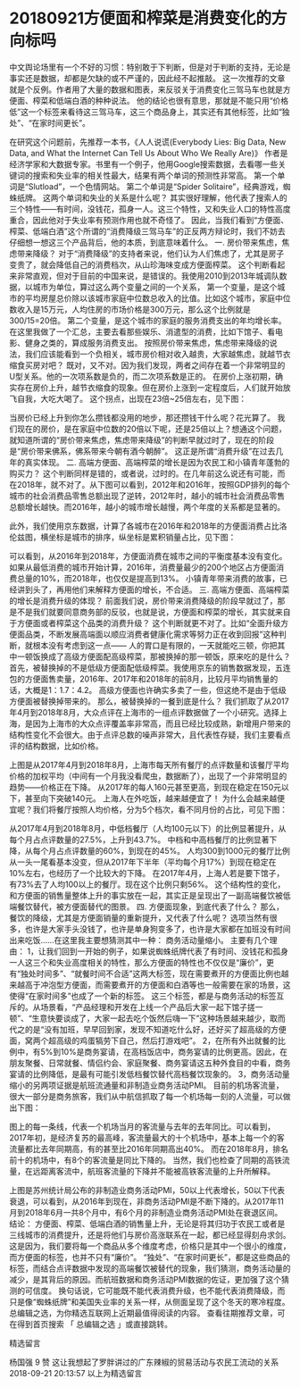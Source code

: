 # 20180921方便面和榨菜是消费变化的方向标吗

中文舆论场里有一个不好的习惯：特别敢于下判断，但是对于判断的支持，无论是事实还是数据，却都是欠缺的或不严谨的，因此经不起推敲。
这一次推荐的文章就是个反例。作者用了大量的数据和图表，来反驳关于消费变化三驾马车也就是方便面、榨菜和低端白酒的种种说法。
他的结论也很有意思，那就是不能只用“价格低”这一个标签来看待这三驾马车，这三个商品身上，其实还有其他标签，比如“独处”、“在家时间更长”。


在研究这个问题前，先推荐一本书，《人人说谎(Everybody Lies: Big Data, New Data, and What the Internet Can Tell Us About Who We Really Are)》
作者是经济学家和大数据专家。书里有一个例子，他用Google搜索数据，去看哪一些关键词的搜索和失业率的相关性最大，结果有两个单词的预测性非常高。
第一个单词是“Slutload”，一个色情网站。
第二个单词是“Spider Solitaire”，经典游戏，蜘蛛纸牌。
这两个单词和失业的关系是什么呢？
其实很好理解，他代表了搜索人的三个特性——有时间，没钱花，孤身一人。这三个特性，又和失业人口的特性高度重合，因此他对于失业率有预测作用也就不奇怪了。
因此，当我们看到“方便面、榨菜、低端白酒”这个所谓的“消费降级三驾马车”的正反两方辩论时，我们不妨去仔细想一想这三个产品背后，他的本质，到底意味着什么。
一. 房价带来焦虑，焦虑带来降级？
对于“消费降级”的支持者来说，他们认为人们焦虑了，尤其是房子变贵了，就会降低自己的消费档次，从山珍海味变成方便面榨菜。
这个判断看起来非常直观，但对于目前的中国来说，是错误的。我使用2010到2013年城调队数据，以城市为单位，算过这么两个变量之间的一个关系，
第一个变量，是这个城市的平均房屋总价除以该城市家庭中位数总收入的比值。比如这个城市，家庭中位数收入是15万元，人均住房的市场价格是300万元，那么这个比例就是300/15=20倍。
第二个变量，是这个城市的家庭的服务消费支出的年均增长率。在这里我做了一个汇总，主要去看那些娱乐、消遣型的消费，比如下馆子、看电影、健身之类的，算成服务消费支出。
按照房价带来焦虑，焦虑带来降级的说法，我们应该能看到一个负相关，城市房价相对收入越贵，大家越焦虑，就越节衣缩食买房对吧？
既对，又不对。因为我们发现，两者之间存在着一个非常明显的U型关系。他的一次项系数是负的，而二次项系数是正的。
在房价上涨初期，确实存在房价上升，越节衣缩食的现象。但在房价上涨到一定程度后，人们就开始放飞自我，大吃大喝了。
这个拐点，出现在23倍~25倍左右，见下图：

当房价已经上升到你怎么攒钱都没用的地步，那还攒钱干什么呢？花光算了。
我们现在的房价，是在家庭中位数的20倍以下呢，还是25倍以上？想通这个问题，就知道所谓的“房价带来焦虑，焦虑带来降级”的判断早就过时了，现在的阶段是“房价带来佛系，佛系带来今朝有酒今朝醉”。
这正是所谓“消费升级”在过去几年的真实体现。
二. 高端方便面、高端榨菜的增长是因为农民工和小镇青年蓬勃的购买力？
这个判断同样是错的，或者说，过时的。在几年前这么说还有可能，而在2018年，就不对了。从下图可以看到，2012年和2016年，按照GDP排列的每个城市的社会消费品零售总额出现了逆转，2012年时，越小的城市社会消费品零售总额增长越快。而2016年，越小的城市增长越慢，两个年度的关系都是显著的。

此外，我们使用京东数据，计算了各城市在2016年和2018年的方便面消费占比洛伦兹图，横坐标是城市的排序，纵坐标是累积销量占比，见下图：

可以看到，从2016年到2018年，方便面消费在城市之间的平衡度基本没有变化。如果从最低消费的城市开始计算，2016年，消费量最少的200个地区占方便面消费总量的10%，而2018年，也仅仅是提高到13%。
小镇青年带来消费的故事，已经讲到头了，再用他们来解释方便面的增长，不合适。
三. 高端方便面、高端榨菜的增长是消费升级的体现？
前面我们说，房价带来消费降级的阶段早就过了，那是不是我们就要同意商务部的反驳，也就是说，方便面和榨菜的增长，其实就来自于方便面或者榨菜这个品类的消费升级？
这个判断就更不对了。比如“全面升级方便面品类，不断发展高端面以顺应消费者健康化需求等努力正在收到回报”这种判断，就根本没有考虑到这一点——
人的胃口是有限的，一天就能吃三顿，你把其中一顿饭换成了高级方便面配高级榨菜，那被换掉的那一顿饭，原来吃的是什么？
首先，被替换掉的不是低级方便面配低级榨菜。我使用京东的销售数据发现，五连包的方便面售卖量，2016年、2017年和2018年的前8月，比较月平均销售量的话，大概是1：1.7：4.2。
高级方便面也许确实多卖了一些，但这绝不是由于低级方便面被替换掉带来的。
那么，被替换掉的一餐到底是什么？
我们抓取了从2017年4月到2018年8月，大众点评在上海市的一组点评数据做了一个小研究。选择上海，是因为上海市的大众点评覆盖率非常高，而且已经比较成熟，新增用户带来的结构性变化不会很大。由于点评总数的噪声非常大，且代表性存疑，我们主要看点评的结构数据，比如价格。

上图是从2017年4月到2018年8月，上海市每天所有餐厅的点评数量和该餐厅平均价格的加权平均（中间有一个月我没看爬虫，数据断了），出现了一个非常明显的趋势——价格正在下降。
从2017年的每人160元甚至更高，到现在稳定在150元以下，甚至向下突破140元。
上海人在外吃饭，越来越便宜了！
为什么会越来越便宜呢？我们将餐厅按照人均价格，分为5个档次，看不同月份的占比，可见下图：

从2017年4月到2018年8月，中低档餐厅（人均100元以下）的比例显著提升，从每个月占点评数量的27.5%，上升到43.7%。 中档和中高档餐厅的比例显著下降，从每个月占点评数量的60%，到现在的45%。
人均300到1000元的餐厅比例从一头一尾看基本没变，但从2017年下半年（平均每个月17%）到现在稳定在10%左右，也经历了一个比较大的下降。
在2017年4月，上海人若是要下馆子，有73%去了人均100以上的餐厅。现在这个比例只剩56%。
这个结构性的变化，和方便面的销售量整体上升的事实放在一起，其实正是呈现出了一副高端餐饮被低端餐饮替代，被方便面替代的图景。
四. 方便面现象，到底代表了什么？
那么，餐饮的降级，尤其是方便面销量的重新提升，又代表了什么呢？
选项当然有很多，也许是大家手头没钱了，也许是单身狗变多了，也许是大家都在加班没有时间出来吃饭……在这里我主要想猜测其中一种：
商务活动量缩小。
主要有几个理由：
1，让我们回到一开始的例子，如果说蜘蛛纸牌代表了有时间、没钱花和孤身一人这三个和失业高度相关的特性，那么方便面的特性也不仅仅是“廉价”，更有“独处时间多”、“就餐时间不合适”这两大标签，现在需要煮开的方便面比例也越来越高于冲泡型方便面，而需要煮开的方便面和白酒等也一般需要在家的场景，这使得“在家时间多”也成了一个新的标签。
这三个标签，都是与商务活动的标签互斥的。从场景看，“产品经理和开发在上线一个产品后大家一起下馆子搓一顿”、“生意快要谈成了，大家一起去吃个饭然后嗨一下”这种场景越来越少，取而代之的是“没有加班，早早回到家，发现不知道吃什么好，还好买了超高级的方便面，窝两个超高级的鸡蛋犒劳下自己，然后打游戏吧”。
2，在所有外出就餐的比例中，有5%到10%是商务宴请，在高档饭店中，商务宴请的比例更高。因此，在朋友聚餐、日常就餐、情侣约会、家庭聚餐、商务宴请这五种外食目的中看，商务宴请的比例降低，是最有可能引发低档餐饮替代高档餐饮现象的。
3，商务活动量缩小的另两项证据是航班流通量和非制造业商务活动PMI。
目前的机场客流量，很大一部分是商务旅客，我们从中航信抓取了每一个机场每一刻的人流量，可以做出下图：

图上的每一条线，代表一个机场当月的客流量与去年的去年同比。可以看到，2017年初，是经济复苏的最高峰，客流量最大的十个机场中，基本上每一个的客流量都比去年同期高，有的甚至比2016年同期高出40%。
而在2018年8月，排名前十的机场中，有8个的客流量是同比下降的。
当然，我们也检查了同期的高铁流量，在远距离客流中，航班客流量的下降并不能被高铁客流量的上升所解释。

上图是苏州统计局公布的非制造业商务活动PMI，50以上代表增长，50以下代表衰退，可以看到，从2016年到现在，非商务活动PMI是不断下降的。从2017年11月到2018年6月一共8个月中，有6个月的非制造业商务活动PMI处在衰退区间。
结论：
方便面、榨菜、低端白酒的销售量上升，无论是将其归功于农民工或者是三线城市的消费提升，还是将他们与房价高涨联系在一起，都已经显得刻舟求剑。
这是因为，我们要将每一个商品从多个维度考虑，价格只是其中一个很小的维度，而方便面的标签，也并不只有“廉价”。
“独处”、“在家时间更长”，都是这些商品的标签，而结合点评数据中发现的高端餐饮被替代的现象，我们猜测，商务活动量的减少，是其背后的原因。而航班数据和商务活动PMI数据的佐证，更加强了这个猜测的可信度。
换句话说，它可能既不能代表消费升级，也不能代表消费降级，而只是像“蜘蛛纸牌”和美国失业率的关系一样，从侧面呈现了这个冬天的寒冷程度。
总编辑之选，为你精选互联网上近期最值得阅读的内容。
查看往期推荐文章，可在得到首页搜索 「 总编辑之选 」或直接跳转。

精选留言

杨国强
9 赞
这让我想起了罗胖讲过的广东辣椒的贸易活动与农民工流动的关系
2018-09-21 20:13:57
以上为精选留言